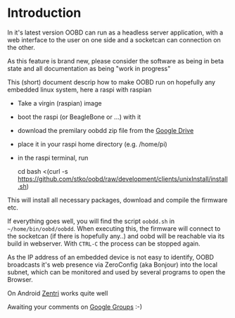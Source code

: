 Introduction
============
In it's latest version OOBD can run as a headless server application, with a web interface to the user on one side and a socketcan can connection on the other.

As this feature is brand new, please consider the software as being in beta state and all documentation as being "work in progress"

This (short) document descrip how to make OOBD run on hopefully any embedded linux system, here a raspi with raspian 

- Take a virgin (raspian) image
- boot the raspi (or BeagleBone or ...) with it
- download the premilary oobdd zip file from the [Google Drive](https://drive.google.com/open?id=0B795A63vSunRa29qbGVxTllkRGM)
- place it in your raspi home directory (e.g. /home/pi)
- in the raspi terminal, run 


    cd
    bash <(curl -s https://github.com/stko/oobd/raw/development/clients/unixInstall/install.sh)


This will install all necessary packages, download and compile the firmware etc.

If everything goes well, you will find the script `oobdd.sh` in `~/home/bin/oobd/oobdd`. When executing this, the firmware will connect to the socketcan (if there is hopefully any..) and oobd will be reachable via its build in webserver. With `CTRL-C` the process can be stopped again.

As the IP address of an embedded device is not easy to identify, OOBD broadcasts it's web presence via ZeroConfig (aka Bonjour) into the local subnet, which can be monitored and used by several programs to open the Browser.

On Android [Zentri](https://play.google.com/store/apps/details?id=discovery.ack.me.ackme_discovery) works quite well

Awaiting your comments on [Google Groups](https://groups.google.com/forum/#!forum/oobd-diagnostics) :-)


